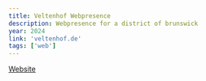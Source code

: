 ```yaml
---
title: Veltenhof Webpresence
description: Webpresence for a district of brunswick
year: 2024
link: 'veltenhof.de'
tags: ['web']
---
```


[Website](https://veltenhof.de)
